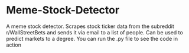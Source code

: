 # Meme-Stock-Detector
A meme stock detector. Scrapes stock ticker data from the subreddit r/WallStreetBets and sends it via email to a list of people. Can be used to predict markets to a degree.
You can run the .py file to see the code in action
